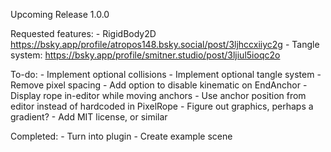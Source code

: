 Upcoming Release 1.0.0

Requested features:
	- RigidBody2D https://bsky.app/profile/atropos148.bsky.social/post/3ljhccxiiyc2g
	- Tangle system: https://bsky.app/profile/smitner.studio/post/3ljiul5ioqc2o

To-do:
	- Implement optional collisions
	- Implement optional tangle system
	- Remove pixel spacing
	- Add option to disable kinematic on EndAnchor
	- Display rope in-editor while moving anchors
	- Use anchor position from editor instead of hardcoded in PixelRope
	- Figure out graphics, perhaps a gradient? 
	- Add MIT license, or similar

Completed:
	- Turn into plugin
	- Create example scene
